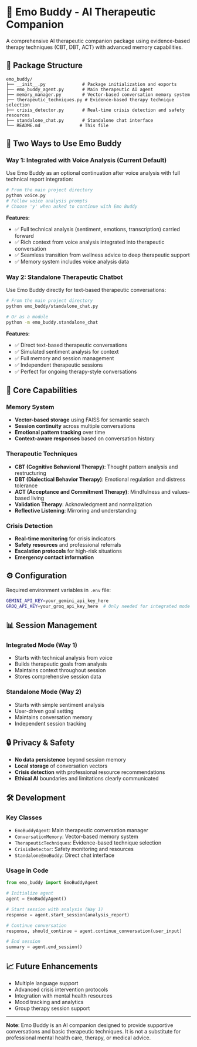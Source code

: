 # 🤖 Emo Buddy - AI Therapeutic Companion

A comprehensive AI therapeutic companion package using evidence-based therapy techniques (CBT, DBT, ACT) with advanced memory capabilities.

## 📁 Package Structure

```
emo_buddy/
├── __init__.py              # Package initialization and exports
├── emo_buddy_agent.py       # Main therapeutic AI agent
├── memory_manager.py        # Vector-based conversation memory system
├── therapeutic_techniques.py # Evidence-based therapy technique selection
├── crisis_detector.py       # Real-time crisis detection and safety resources
├── standalone_chat.py       # Standalone chat interface
└── README.md               # This file
```

## 🚀 Two Ways to Use Emo Buddy

### Way 1: Integrated with Voice Analysis (Current Default)
Use Emo Buddy as an optional continuation after voice analysis with full technical report integration:

```bash
# From the main project directory
python voice.py
# Follow voice analysis prompts
# Choose 'y' when asked to continue with Emo Buddy
```

**Features:**
- ✅ Full technical analysis (sentiment, emotions, transcription) carried forward
- ✅ Rich context from voice analysis integrated into therapeutic conversation
- ✅ Seamless transition from wellness advice to deep therapeutic support
- ✅ Memory system includes voice analysis data

### Way 2: Standalone Therapeutic Chatbot
Use Emo Buddy directly for text-based therapeutic conversations:

```bash
# From the main project directory
python emo_buddy/standalone_chat.py

# Or as a module
python -m emo_buddy.standalone_chat
```

**Features:**
- ✅ Direct text-based therapeutic conversations
- ✅ Simulated sentiment analysis for context
- ✅ Full memory and session management
- ✅ Independent therapeutic sessions
- ✅ Perfect for ongoing therapy-style conversations

## 🧠 Core Capabilities

### Memory System
- **Vector-based storage** using FAISS for semantic search
- **Session continuity** across multiple conversations
- **Emotional pattern tracking** over time
- **Context-aware responses** based on conversation history

### Therapeutic Techniques
- **CBT (Cognitive Behavioral Therapy)**: Thought pattern analysis and restructuring
- **DBT (Dialectical Behavior Therapy)**: Emotional regulation and distress tolerance
- **ACT (Acceptance and Commitment Therapy)**: Mindfulness and values-based living
- **Validation Therapy**: Acknowledgment and normalization
- **Reflective Listening**: Mirroring and understanding

### Crisis Detection
- **Real-time monitoring** for crisis indicators
- **Safety resources** and professional referrals
- **Escalation protocols** for high-risk situations
- **Emergency contact information**

## ⚙️ Configuration

Required environment variables in `.env` file:
```bash
GEMINI_API_KEY=your_gemini_api_key_here
GROQ_API_KEY=your_groq_api_key_here  # Only needed for integrated mode
```

## 📊 Session Management

### Integrated Mode (Way 1)
- Starts with technical analysis from voice
- Builds therapeutic goals from analysis
- Maintains context throughout session
- Stores comprehensive session data

### Standalone Mode (Way 2)
- Starts with simple sentiment analysis
- User-driven goal setting
- Maintains conversation memory
- Independent session tracking

## 🔒 Privacy & Safety

- **No data persistence** beyond session memory
- **Local storage** of conversation vectors
- **Crisis detection** with professional resource recommendations
- **Ethical AI** boundaries and limitations clearly communicated

## 🛠️ Development

### Key Classes
- `EmoBuddyAgent`: Main therapeutic conversation manager
- `ConversationMemory`: Vector-based memory system
- `TherapeuticTechniques`: Evidence-based technique selection
- `CrisisDetector`: Safety monitoring and resources
- `StandaloneEmoBuddy`: Direct chat interface

### Usage in Code
```python
from emo_buddy import EmoBuddyAgent

# Initialize agent
agent = EmoBuddyAgent()

# Start session with analysis (Way 1)
response = agent.start_session(analysis_report)

# Continue conversation
response, should_continue = agent.continue_conversation(user_input)

# End session
summary = agent.end_session()
```

## 📈 Future Enhancements

- Multiple language support
- Advanced crisis intervention protocols
- Integration with mental health resources
- Mood tracking and analytics
- Group therapy session support

---

**Note**: Emo Buddy is an AI companion designed to provide supportive conversations and basic therapeutic techniques. It is not a substitute for professional mental health care, therapy, or medical advice. 